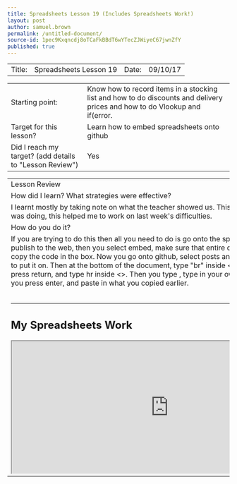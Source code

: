 ```yaml
---
title: Spreadsheets Lesson 19 (Includes Spreadsheets Work!)
layout: post
author: samuel.brown
permalink: /untitled-document/
source-id: 1pec9Kxqncdj8oTCaFkBBdT6wYTecZJWiyeC67jwnZfY
published: true
---
```

<table>
  <tr>
    <td>Title:</td>
    <td>Spreadsheets Lesson 19</td>
    <td>Date:</td>
    <td>09/10/17</td>
  </tr>
</table>


<table>
  <tr>
    <td>Starting point:</td>
    <td>Know how to record items in a stocking list and how to do discounts and delivery prices and how to do Vlookup and if(error.</td>
  </tr>
  <tr>
    <td>Target for this lesson?</td>
    <td>Learn how to embed spreadsheets onto github</td>
  </tr>
  <tr>
    <td> Did I reach my target? 
(add details to "Lesson Review")</td>
    <td>Yes</td>
  </tr>
</table>


<table>
  <tr>
    <td>Lesson Review</td>
  </tr>
  <tr>
    <td>How did I learn? What strategies were effective? </td>
  </tr>
  <tr>
    <td>I learnt mostly by taking note on what the teacher showed us. This meant that I knew what I was doing, this helped me to work on last week's difficulties.</td>
  </tr>
  <tr>
    <td>How do you do it?</td>
  </tr>
  <tr>
    <td>If you are trying to do this then all you need to do is go onto the spreadsheet. Press file, publish to the web, then you select embed, make sure that entire document is selected, then copy the code in the box. Now you go onto github, select posts and choose the post you want to put it on. Then at the bottom of the document, type "br" inside <>   twice on 2 separate lines, press return, and type hr inside <>. Then you type <H two>, type in your own personalised title </H two>. Finally you press enter, and paste in what you copied earlier. 

<br>
<br>
<hr>

<h2> My Spreadsheets Work</h2>

<iframe width= '710' height= '300' frameborder= '10' 
src="https://docs.google.com/spreadsheets/d/e/2PACX-1vR7YkAHcfmo0hH6SLXx9jEm3HkZrq28f2KV37oekoqkpv1Kk-nLg52HYmSW-YkrkhecUgeUEORnNNua/pubhtml?widget=true&amp;headers=false"></iframe>





